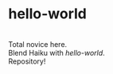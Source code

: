 # hello-world

<br/> Total novice here.
<br/>Blend Haiku with <em>hello-world</em>. 
<br/>Repository!
